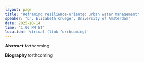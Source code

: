 ```yaml
---
layout: page
title: "Reframing resilience-oriented urban water management"
speaker: "Dr. Elizabeth Krueger, University of Amsterdam"
date: 2025-10-14
time: "1:00 PM ET"
location: "Virtual (link forthcoming)"
---
```


**Abstract**
forthcoming

**Biography**
forthcoming
